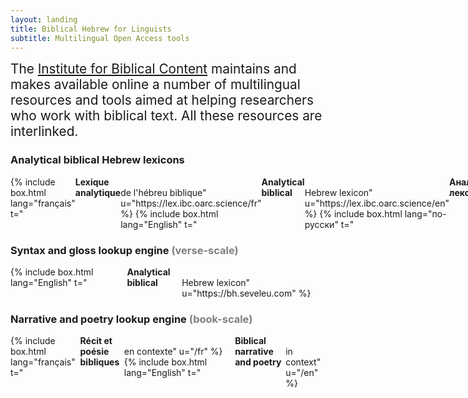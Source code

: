 ```yaml
---
layout: landing
title: Biblical Hebrew for Linguists
subtitle: Multilingual Open Access tools
---
```

<style>h2 {text-align: left;}</style>

<span style="font-size:1.3rem;">The <a href="https://ibc.oarc.science">Institute for Biblical Content</a> maintains and makes available online a number of multilingual resources and tools aimed at helping researchers who work with biblical text. All these resources are interlinked.</span>

### Analytical biblical Hebrew lexicons

<style>.box {border:5px gray solid; width:fit-content; padding:0.5rem; margin: 1rem; font-family:Inter}</style>

<div style="display:flex">
{% include box.html lang="français" t="<strong>Lexique analytique</strong><br>de l'hébreu biblique" u="https://lex.ibc.oarc.science/fr" %}
{% include box.html lang="English" t="<strong>Analytical biblical</strong><br>Hebrew lexicon" u="https://lex.ibc.oarc.science/en" %}
{% include box.html lang="по-русски" t="<strong>Аналитический лексикон</strong><br>библейского иврита" u="https://lex.ibc.oarc.science/ru" %}
</div>

### Syntax and gloss lookup engine <span style="color:gray">(verse-scale)</span>

<div style="display:flex">
{% include box.html lang="English" t="<strong>Analytical biblical</strong><br>Hebrew lexicon" u="https://bh.seveleu.com" %}
</div>

### Narrative and poetry lookup engine <span style="color:gray">(book-scale)</span>

<div style="display:flex">
{% include box.html lang="français" t="<strong>Récit et poésie bibliques</strong><br>en contexte" u="/fr" %}
{% include box.html lang="English" t="<strong>Biblical narrative and poetry</strong><br>in context" u="/en" %}
</div>